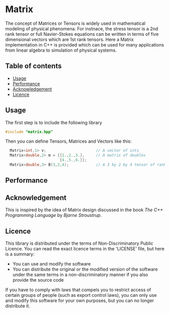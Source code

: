 Matrix
===============================================

The concept of Matrices or Tensors is widely used in mathematical modeling of physical phenomena. For instnace, the stress tensor is a 2nd rank tensor or full Navier-Stokes equations can be written in terms of five dimensional vectors which are 1st rank tensors. Here a Matrix implementation in C++ is provided which can be used for many applications from linear algebra to simulation of physical systems.


Table of contents
-----------------

- [Usage](#usage)
- [Performance](#performance)
- [Acknowledgement](#acknowledgement)
- [Licence](#licence)


Usage
-----

The first step is to include the following library

```C++
#include "matrix.hpp"
```

Then you can define Tensors, Matrices and Vectors like this:
```C++
  Matrix<int,1> v;                      // A vector of ints
  Matrix<double,2> m = {{1.,2.,3.},     // A matrix of doubles
                        {4.,5.,6.}};
  Matrix<double,3> B(3,2,4);            // A 3 by 2 by 4 tensor of rank 3
```


Performance
-----------



Acknowledgement
---------------

This is inspired by the idea of Matrix design discussed in the book _The C++ Programming Language_ by _Bjarne Stroustrup_.


Licence
-------

This library is distributed under the terms of Non-Discriminatory Public Licence. You can read the exact licence terms in the 'LICENSE' file, but here is a summary:

- You can use and modify the software
- You can distribute the original or the modified version of the software under the same terms in a non-discriminatory manner if you also provide the source code

If you have to comply with laws that compels you to restrict access of certain groups of people (such as export control laws), you can only use and modify this software for your own purposes, but you can no longer distribute it.
